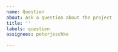 ```yaml
---
name: Question
about: Ask a question about the project
title: ''
labels: question
assignees: peterjeschke

---
```



